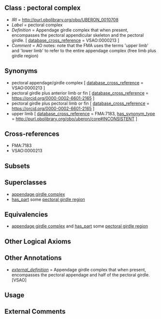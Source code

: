 
## Class : pectoral complex

 * *IRI* = http://purl.obolibrary.org/obo/UBERON_0010708
 * *Label* = pectoral complex
 * *Definition* = Appendage girdle complex that when present, encompasses the pectoral appendicular skeleton and the pectoral girdle. [ [database_cross_reference](../../ef/oboInOwl#hasDbXref.md) = VSAO:0000213 ]
 * *Comment* = AO notes: note that the FMA uses the terms 'upper limb' and 'lower limb' to refer to the entire appendage complex (free limb plus girdle region)

## Synonyms

 * pectoral appendage/girdle complex [ [database_cross_reference](../../ef/oboInOwl#hasDbXref.md) = VSAO:0000213 ]
 * pectoral girdle plus anterior limb or fin [ [database_cross_reference](../../ef/oboInOwl#hasDbXref.md) = https://orcid.org/0000-0002-6601-2165 ]
 * pectoral girdle plus pectoral limb or fin [ [database_cross_reference](../../ef/oboInOwl#hasDbXref.md) = https://orcid.org/0000-0002-6601-2165 ]
 * upper limb [ [database_cross_reference](../../ef/oboInOwl#hasDbXref.md) = FMA:7183, [has_synonym_type](../../pe/oboInOwl#hasSynonymType.md) = http://purl.obolibrary.org/obo/uberon/core#INCONSISTENT ]

## Cross-references

 * FMA:7183
 * VSAO:0000213

## Subsets


## Superclasses

 * [appendage girdle complex](../../UBERON/07/UBERON_0010707.md)
 * [has_part](../../BFO/51/BFO_0000051.md) some [pectoral girdle region](../../UBERON/21/UBERON_0001421.md)

## Equivalencies

 * [appendage girdle complex](../../UBERON/07/UBERON_0010707.md) and [has_part](../../BFO/51/BFO_0000051.md) some [pectoral girdle region](../../UBERON/21/UBERON_0001421.md)

## Other Logical Axioms


## Other Annotations

 * *[external_definition](../../UBPROP/01/UBPROP_0000001.md)* = Appendage girdle complex that when present, encompasses the pectoral appendage and half of the pectoral girdle.[VSAO]

## Usage


## External Comments

